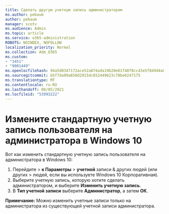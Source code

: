 ```yaml
---
title: Сделать другую учетную запись администратором
ms.author: pebaum
author: pebaum
manager: scotv
ms.audience: Admin
ms.topic: article
ms.service: o365-administration
ROBOTS: NOINDEX, NOFOLLOW
localization_priority: Normal
ms.collection: Adm_O365
ms.custom:
- "3451"
- "9001449"
ms.openlocfilehash: 94a5d0347172ace52a874ada19b20e61f48f8cc43e5f849d4a8400a2288aeb88
ms.sourcegitcommit: b5f7da89a650d2915dc652449623c78be6247175
ms.translationtype: MT
ms.contentlocale: ru-RU
ms.lasthandoff: 08/05/2021
ms.locfileid: "53993222"
---
```

# <a name="change-a-standard-user-account-to-an-administrator-in-windows-10"></a>Измените стандартную учетную запись пользователя на администратора в Windows 10

Вот как изменить стандартную учетную запись пользователя на администратора в Windows 10:

1. Перейдите   >  **к Параметры**  >  **учетной** записи & других людей (или других  >   людей, если вы используете Windows 10 Корпоративная).
2. Выберите учетную запись, которую хотите сделать администратором, и выберите **Изменить учетную запись**.
3. В **Тип учетной записи** выберите **Администратор**, а затем **ОК**.

**Примечание:** Можно изменить учетные записи только на администратора из существующей учетной записи администратора.